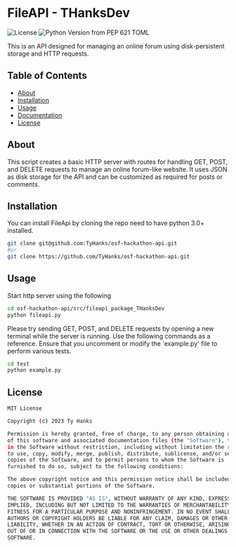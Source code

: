 # FileAPI - THanksDev

![License](https://img.shields.io/pypi/l/your-package-name) ![Python Version from PEP 621 TOML](https://img.shields.io/python/required-version-toml?tomlFilePath=https%3A%2F%2Fraw.githubusercontent.com%2FTyHanks%2Fosf-hackathon-api%2Fmain%2Fpyproject.toml)



This is an API designed for managing an online forum using disk-persistent storage and HTTP requests.

## Table of Contents

* [About](#about)
* [Installation](#installation)
* [Usage](#usage)
* [Documentation](#documentation)
* [License](#license)

## About

This script creates a basic HTTP server with routes for handling GET, POST, and DELETE requests to manage an online forum-like website. It uses JSON as disk storage for the API and can be customized as required for posts or comments.

## Installation

You can install FileApi by cloning the repo need to have python 3.0+ installed.

``` bash
git clone git@github.com:TyHanks/osf-hackathon-api.git
#or
git clone https://github.com/TyHanks/osf-hackathon-api.git
```

## Usage

Start http server using the following

```bash
cd osf-hackathon-api/src/fileapi_package_THanksDev
python fileapi.py
```

Please try sending GET, POST, and DELETE requests by opening a new terminal while the server is running. Use the following commands as a reference. Ensure that you uncomment or modify the 'example.py' file to perform various tests.

```bash
cd test
python example.py
```

## License

``` bash
MIT License

Copyright (c) 2023 Ty Hanks

Permission is hereby granted, free of charge, to any person obtaining a copy
of this software and associated documentation files (the "Software"), to deal
in the Software without restriction, including without limitation the rights
to use, copy, modify, merge, publish, distribute, sublicense, and/or sell
copies of the Software, and to permit persons to whom the Software is
furnished to do so, subject to the following conditions:

The above copyright notice and this permission notice shall be included in all
copies or substantial portions of the Software.

THE SOFTWARE IS PROVIDED "AS IS", WITHOUT WARRANTY OF ANY KIND, EXPRESS OR
IMPLIED, INCLUDING BUT NOT LIMITED TO THE WARRANTIES OF MERCHANTABILITY,
FITNESS FOR A PARTICULAR PURPOSE AND NONINFRINGEMENT. IN NO EVENT SHALL THE
AUTHORS OR COPYRIGHT HOLDERS BE LIABLE FOR ANY CLAIM, DAMAGES OR OTHER
LIABILITY, WHETHER IN AN ACTION OF CONTRACT, TORT OR OTHERWISE, ARISING FROM,
OUT OF OR IN CONNECTION WITH THE SOFTWARE OR THE USE OR OTHER DEALINGS IN THE
SOFTWARE.
```
